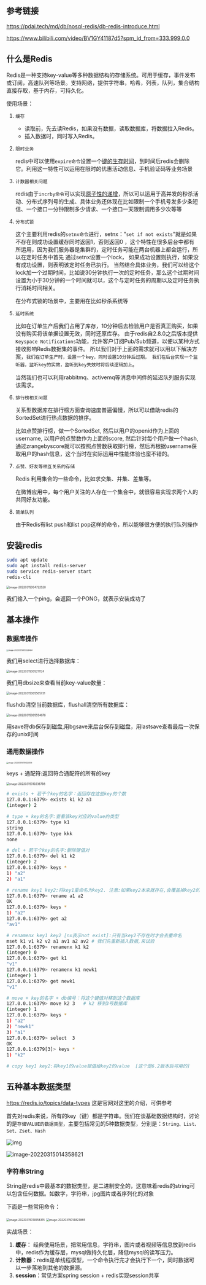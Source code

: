 ## 参考链接

https://pdai.tech/md/db/nosql-redis/db-redis-introduce.html

https://www.bilibili.com/video/BV1GY41187d5?spm_id_from=333.999.0.0

## 什么是Redis

Redis是一种支持key-value等多种数据结构的存储系统。可用于缓存，事件发布或订阅，高速队列等场景。支持网络，提供字符串，哈希，列表，队列，集合结构直接存取，基于内存，可持久化。



使用场景：

1. `缓存`
   * 读取前，先去读Redis，如果没有数据，读取数据库，将数据拉入Redis。
   * 插入数据时，同时写入Redis。
   
2. `限时业务`

   redis中可以使用`expire命令`设置一个<u>键的生存时间</u>，到时间后redis会删除它。利用这一特性可以运用在限时的优惠活动信息、手机验证码等业务场景

3. `计数器相关问题`

   redis由于`incrby命令`可以实现<u>原子性的递增</u>，所以可以运用于高并发的秒杀活动、分布式序列号的生成、具体业务还体现在比如限制一个手机号发多少条短信、一个接口一分钟限制多少请求、一个接口一天限制调用多少次等等

4. `分布式锁`

   这个主要利用redis的`setnx命令`进行，setnx："`set if not exists`"就是如果不存在则成功设置缓存同时返回1，否则返回0 ，这个特性在很多后台中都有所运用，因为我们服务器是集群的，定时任务可能在两台机器上都会运行，所以在定时任务中首先 通过setnx设置一个lock， 如果成功设置则执行，如果没有成功设置，则表明该定时任务已执行。 当然结合具体业务，我们可以给这个lock加一个过期时间，比如说30分钟执行一次的定时任务，那么这个过期时间设置为小于30分钟的一个时间就可以，这个与定时任务的周期以及定时任务执行消耗时间相关。

   在分布式锁的场景中，主要用在比如秒杀系统等

5. `延时系统`

   比如在订单生产后我们占用了库存，10分钟后去检验用户是否真正购买，如果没有购买将该单据设置无效，同时还原库存。 由于redis自2.8.0之后版本提供`Keyspace Notifications`功能，允许客户订阅Pub/Sub频道，以便以某种方式接收影响Redis数据集的事件。 所以我们对于上面的需求就可以用以下解决方案，`我们在订单生产时，设置一个key，同时设置10分钟后过期， 我们在后台实现一个监听器，监听key的实效，监听到key失效时将后续逻辑加上`。

   当然我们也可以利用rabbitmq、activemq等消息中间件的延迟队列服务实现该需求。

6. `排行榜相关问题`

   关系型数据库在排行榜方面查询速度普遍偏慢，所以可以借助redis的SortedSet进行热点数据的排序。

   比如点赞排行榜，做一个SortedSet, 然后以用户的openid作为上面的username, 以用户的点赞数作为上面的score, 然后针对每个用户做一个hash, 通过zrangebyscore就可以按照点赞数获取排行榜，然后再根据username获取用户的hash信息，这个当时在实际运用中性能体验也蛮不错的。

7. `点赞、好友等相互关系的存储`

   Redis 利用集合的一些命令，比如求交集、并集、差集等。

   在微博应用中，每个用户关注的人存在一个集合中，就很容易实现求两个人的共同好友功能。

8. `简单队列`

   由于Redis有list push和list pop这样的命令，所以能够很方便的执行队列操作



## 安装redis

```bash
sudo apt update
sudo apt install redis-server
sudo service redis-server start 
redis-cli
```

<img src="https://gitee.com/xu-kaijian/pic-bed/raw/master/img/image-20220315004722528.png" alt="image-20220315004722528" style="zoom:50%;" />

我们输入一个ping，会返回一个PONG，就表示安装成功了

## 基本操作

### 数据库操作

<img src="https://gitee.com/xu-kaijian/pic-bed/raw/master/img/image-20220315005326464.png" alt="image-20220315005326464" style="zoom: 33%;" />

我们用select进行选择数据库：

<img src="https://gitee.com/xu-kaijian/pic-bed/raw/master/img/image-20220315005211124.png" alt="image-20220315005211124" style="zoom: 50%;" />

我们用dbsize来查看当前key-value数量：

<img src="https://gitee.com/xu-kaijian/pic-bed/raw/master/img/image-20220315005505731.png" alt="image-20220315005505731" style="zoom:50%;" />

flushdb清空当前数据库，flushall清空所有数据库：

<img src="https://gitee.com/xu-kaijian/pic-bed/raw/master/img/image-20220315005554676.png" alt="image-20220315005554676" style="zoom:50%;" />

用save将db保存到磁盘,用bgsave来后台保存到磁盘，用lastsave查看最后一次保存的unix时间

### 通用数据操作

<img src="https://gitee.com/xu-kaijian/pic-bed/raw/master/img/image-20220315010022558.png" alt="image-20220315010022558" style="zoom: 33%;" />

keys + 通配符:返回符合通配符的所有的key

<img src="https://gitee.com/xu-kaijian/pic-bed/raw/master/img/image-20220315010236798.png" alt="image-20220315010236798" style="zoom:50%;" />

```bash
# exists + 若干个key的名字：返回存在这些key的个数
127.0.0.1:6379> exists k1 k2 a3
(integer) 2

# type + key的名字:查看该key对应的value的类型
127.0.0.1:6379> type k1
string
127.0.0.1:6379> type kkk
none

# del + 若干个key的名字:删除键值对
127.0.0.1:6379> del k1 k2
(integer) 2    
127.0.0.1:6379> keys *
1) "a2"
2) "a1"

# rename key1 key2:将key1重命名为key2. 注意:如果key2本来就存在,会覆盖掉key2的value
127.0.0.1:6379> rename a1 a2
OK
127.0.0.1:6379> keys *
1) "a2"
127.0.0.1:6379> get a2
"av1"

# renamenx key1 key2 [nx表示not exist]:只有当key2不存在时才会去重命名
mset k1 v1 k2 v2 a1 av1 a2 av2 # 我们先重新插入数据,来试验
127.0.0.1:6379> renamenx k1 k2
(integer) 0     
127.0.0.1:6379> get k1
"v1"
127.0.0.1:6379> renamenx k1 newk1
(integer) 1     
127.0.0.1:6379> get newk1
"v1"

# move + key的名字 + db编号：将这个键值对移到这个数据库
127.0.0.1:6379> move k2 3	# k2 移到3号数据库
(integer) 1     
127.0.0.1:6379> keys *
1) "a2"
2) "newk1"      
3) "a1"
127.0.0.1:6379> select  3
OK
127.0.0.1:6379[3]> keys *
1) "k2"

# copy key1 key2:将key1的value赋值给key2的value  [这个是6.2版本后可用的] 
```



## 五种基本数据类型

https://redis.io/topics/data-types 这是官网对这里的介绍，可供参考

首先对redis来说，所有的key（键）都是字符串。我们在谈基础数据结构时，讨论的是`存储VALUE的数据类型`，主要包括常见的5种数据类型，分别是：`String、List、Set、Zset、Hash`

![img](https://gitee.com/xu-kaijian/pic-bed/raw/master/img/db-redis-ds-1.jpeg)

![image-20220315014358621](https://gitee.com/xu-kaijian/pic-bed/raw/master/img/image-20220315014358621.png)

### 字符串String

String是redis中最基本的数据类型，是二进制安全的，这意味着redis的string可以包含任何数据。如数字，字符串，jpg图片或者序列化的对象

下面是一些常用命令：

<img src="https://gitee.com/xu-kaijian/pic-bed/raw/master/img/image-20220315014558315.png" alt="image-20220315014558315" style="zoom:50%;" />

<img src="https://gitee.com/xu-kaijian/pic-bed/raw/master/img/image-20220315014823865.png" alt="image-20220315014823865" style="zoom:50%;" />

实战场景：

1. **缓存**： 经典使用场景，把常用信息，字符串，图片或者视频等信息放到redis中，redis作为缓存层，mysql做持久化层，降低mysql的读写压力。
2. **计数器**：redis是单线程模型，一个命令执行完才会执行下一个，同时数据可以一步落地到其他的数据源。
3. **session**：常见方案spring session + redis实现session共享

